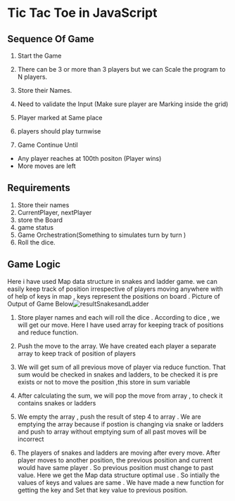 
# Tic Tac Toe in JavaScript

## Sequence Of Game
1. Start the Game
2. There can be 3 or more than 3 players but we can Scale the program to N players. 
3. Store their Names.
4. Need to validate the Input (Make sure player are Marking inside the grid)
5. Player marked at Same place
6. players should play turnwise 

7. Game Continue Until 
  - Any player reaches at 100th positon (Player wins)
  - More moves are left

## Requirements

1. Store their names
2. CurrentPlayer, nextPlayer
3. store the Board
4. game status
5. Game Orchestration(Something to simulates turn by turn )
6. Roll the dice.

## Game Logic

Here i have used Map data structure in snakes and ladder game. we can easily keep track of position irrespective of players moving anywhere with of help of keys in map , keys represent the positions on board .
Picture of Output of Game Below![resultSnakesandLadder](https://github.com/dishant-08/snakesAndLadders/assets/60565337/efc9b97a-c77b-4714-82a2-8b7ae39071dd)


1. Store player names and each will roll the dice . According to dice , we will get our move.
Here I have used array for keeping track of positions and reduce function. 

2. Push the move to the array. We have created each player a separate array to keep track of position of players

3.  We will get sum of all previous move of player via reduce function. That sum would be checked in snakes and ladders, to be  checked it is  pre exists or not to move the position ,this store in sum variable 

4.  After calculating the sum, we will pop the move from array , to check it contains snakes or ladders 

5.  We empty the array , push the result of step 4 to array . We are emptying the array because if postion is changing via snake or  ladders and push to array without emptying sum of all past moves will be incorrect 

6.  The players of snakes and ladders are moving after every move. After player moves to another position, the previous position and current would have same player . So previous position must change to past value. Here we get the Map data structure optimal use . So intially the values of keys and values are same . We have made a new function for getting the key and Set that key value to previous position.



